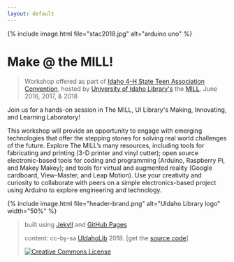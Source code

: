 ```yaml
---
layout: default
---
```


{% include image.html file="stac2018.jpg" alt="arduino uno" %}

# Make @ the MILL!

> Workshop offered as part of [Idaho 4-H State Teen Association Convention](http://www.uidaho.edu/extension/4h/events/stac),
> hosted by [University of Idaho Library's](http://www.lib.uidaho.edu/) the [MILL](http://mill.lib.uidaho.edu/).
> June 2016, 2017, & 2018

Join us for a hands-on session in The MILL, UI Library's Making, Innovating, and Learning Laboratory! 

This workshop will provide an opportunity to engage with emerging technologies that offer the stepping stones for solving real world challenges of the future. 
Explore The MILL’s many resources, including tools for fabricating and printing (3-D printer and vinyl cutter); open source electronic-based tools for coding and programming (Arduino, Raspberry Pi, and Makey Makey); and tools for virtual and augmented reality (Google cardboard, View-Master, and Leap Motion). 
Use your creativity and curiosity to collaborate with peers on a simple electronics-based project using Arduino to explore engineering and technology.

{% include image.html file="header-brand.png" alt="UIdaho Library logo" width="50%" %}

> built using [Jekyll](https://jekyllrb.com/) and [GitHub Pages](https://pages.github.com/)
>
> content: cc-by-sa <a href="https://github.com/uidaholib/">UIdahoLib</a> 2018. [get the [source code](https://github.com/uidaholib/make-at-the-mill)]
>
> <a href="http://creativecommons.org/licenses/by-sa/4.0/" rel="license"><img style="border-width: 0;" src="https://i.creativecommons.org/l/by-sa/4.0/88x31.png" alt="Creative Commons License" /></a>
